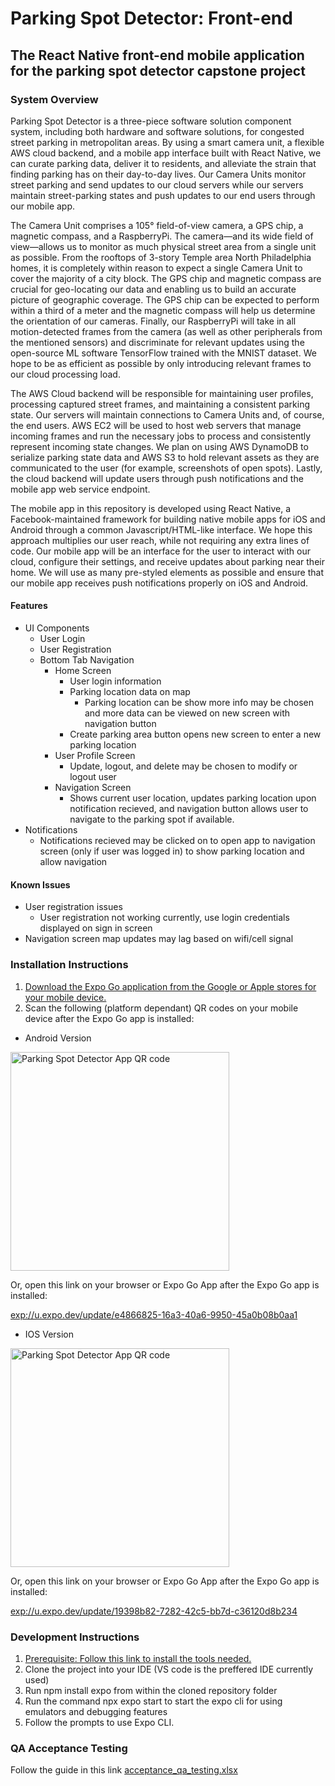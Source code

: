 # Parking Spot Detector: Front-end

## The React Native front-end mobile application for the parking spot detector capstone project

### System Overview

Parking Spot Detector is a three-piece software solution component system, including both hardware and software solutions, for congested street parking in metropolitan areas. By using a smart camera unit, a flexible AWS cloud backend, and a mobile app interface built with React Native, we can curate parking data, deliver it to residents, and alleviate the strain that finding parking has on their day-to-day lives. Our Camera Units monitor street parking and send updates to our cloud servers while our servers maintain street-parking states and push updates to our end users through our mobile app.

The Camera Unit comprises a 105° field-of-view camera, a GPS chip, a magnetic compass, and a RaspberryPi. The camera—and its wide field of view—allows us to monitor as much physical street area from a single unit as possible. From the rooftops of 3-story Temple area North Philadelphia homes, it is completely within reason to expect a single Camera Unit to cover the majority of a city block. The GPS chip and magnetic compass are crucial for geo-locating our data and enabling us to build an accurate picture of geographic coverage. The GPS chip can be expected to perform within a third of a meter and the magnetic compass will help us determine the orientation of our cameras. Finally, our RaspberryPi will take in all motion-detected frames from the camera (as well as other peripherals from the mentioned sensors) and discriminate for relevant updates using the open-source ML software TensorFlow trained with the MNIST dataset. We hope to be as efficient as possible by only introducing relevant frames to our cloud processing load.

The AWS Cloud backend will be responsible for maintaining user profiles, processing captured street frames, and maintaining a consistent parking state. Our servers will maintain connections to Camera Units and, of course, the end users. AWS EC2 will be used to host web servers that manage incoming frames and run the necessary jobs to process and consistently represent incoming state changes. We plan on using AWS DynamoDB to serialize parking state data and AWS S3 to hold relevant assets as they are communicated to the user (for example, screenshots of open spots). Lastly, the cloud backend will update users through push notifications and the mobile app web service endpoint.

The mobile app in this repository is developed using React Native, a Facebook-maintained framework for building native mobile apps for iOS and Android through a common Javascript/HTML-like interface. We hope this approach multiplies our user reach, while not requiring any extra lines of code. Our mobile app will be an interface for the user to interact with our cloud, configure their settings, and receive updates about parking near their home. We will use as many pre-styled elements as possible and ensure that our mobile app receives push notifications properly on iOS and Android.

#### Features

- UI Components
  - User Login
  - User Registration
  - Bottom Tab Navigation
    - Home Screen
      - User login information
      - Parking location data on map
        - Parking location can be show more info may be chosen and more data can be viewed on new screen with navigation button
      - Create parking area button opens new screen to enter a new parking location
    - User Profile Screen
      - Update, logout, and delete may be chosen to modify or logout user
    - Navigation Screen
      - Shows current user location, updates parking location upon notification recieved, and navigation button allows user to navigate to the parking spot if available.
- Notifications
  - Notifications recieved may be clicked on to open app to navigation screen (only if user was logged in) to show parking location and allow navigation

#### Known Issues

- User registration issues
  - User registration not working currently, use login credentials displayed on sign in screen
- Navigation screen map updates may lag based on wifi/cell signal

### Installation Instructions

1. [Download the Expo Go application from the Google or Apple stores for your mobile device.](https://expo.dev/client)
2. Scan the following (platform dependant) QR codes on your mobile device after the Expo Go app is installed:

- Android Version

<img src= "https://qr.expo.dev/eas-update?updateId=e4866825-16a3-40a6-9950-45a0b08b0aa1&appScheme=exp&host=u.expo.dev" width="350" alt="Parking Spot Detector App QR code">

Or, open this link on your browser or Expo Go App after the Expo Go app is installed:

[exp://u.expo.dev/update/e4866825-16a3-40a6-9950-45a0b08b0aa1](exp://u.expo.dev/update/e4866825-16a3-40a6-9950-45a0b08b0aa1)

- IOS Version

<img src="https://qr.expo.dev/eas-update?updateId=19398b82-7282-42c5-bb7d-c36120d8b234&appScheme=exp&host=u.expo.dev" width="350" alt="Parking Spot Detector App QR code">

Or, open this link on your browser or Expo Go App after the Expo Go app is installed:

[exp://u.expo.dev/update/19398b82-7282-42c5-bb7d-c36120d8b234](exp://u.expo.dev/update/19398b82-7282-42c5-bb7d-c36120d8b234)

### Development Instructions

1. [Prerequisite: Follow this link to install the tools needed.](https://docs.expo.dev/get-started/installation/)
2. Clone the project into your IDE (VS code is the preffered IDE currently used)
3. Run npm install expo from within the cloned repository folder
4. Run the command npx expo start to start the expo cli for using emulators and debugging features
5. Follow the prompts to use Expo CLI.

### QA Acceptance Testing

Follow the guide in this link [acceptance_qa_testing.xlsx](./acceptance_qa_testing.xlsx)
